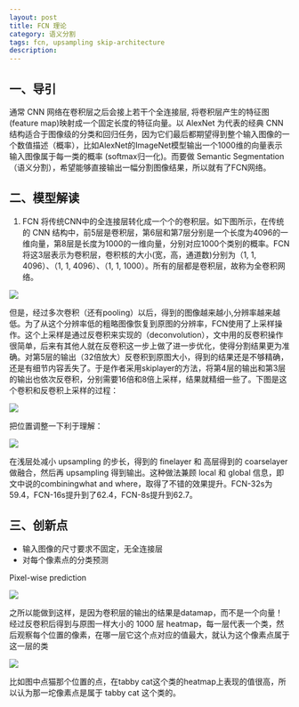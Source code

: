 ```yaml
---
layout: post
title: FCN 理论
category: 语义分割
tags: fcn, upsampling skip-architecture
description:
---
```


## 一、导引

通常 CNN 网络在卷积层之后会接上若干个全连接层, 将卷积层产生的特征图(feature map)映射成一个固定长度的特征向量。以 AlexNet 为代表的经典 CNN 结构适合于图像级的分类和回归任务，因为它们最后都期望得到整个输入图像的一个数值描述（概率），比如AlexNet的ImageNet模型输出一个1000维的向量表示输入图像属于每一类的概率 (softmax归一化)。而要做 Semantic Segmentation（语义分割），希望能够直接输出一幅分割图像结果，所以就有了FCN网络。

## 二、模型解读

1. FCN 将传统CNN中的全连接层转化成一个个的卷积层。如下图所示，在传统的 CNN 结构中，前5层是卷积层，第6层和第7层分别是一个长度为4096的一维向量，第8层是长度为1000的一维向量，分别对应1000个类别的概率。FCN将这3层表示为卷积层，卷积核的大小(宽，高，通道数)分别为（1, 1, 4096）、（1, 1, 4096）、（1, 1, 1000）。所有的层都是卷积层，故称为全卷积网络。

![](https://raw.githubusercontent.com/chiemon/chiemon.github.io/master/img/FCN/5.png)

但是，经过多次卷积（还有pooling）以后，得到的图像越来越小,分辨率越来越低。为了从这个分辨率低的粗略图像恢复到原图的分辨率，FCN使用了上采样操作。这个上采样是通过反卷积来实现的（deconvolution），文中用的反卷积操作很简单，后来有其他人就在反卷积这一步上做了进一步优化，使得分割结果更为准确。对第5层的输出（32倍放大）反卷积到原图大小，得到的结果还是不够精确，还是有细节内容丢失了。于是作者采用skiplayer的方法，将第4层的输出和第3层的输出也依次反卷积，分别需要16倍和8倍上采样，结果就精细一些了。下图是这个卷积和反卷积上采样的过程：

![](https://raw.githubusercontent.com/chiemon/chiemon.github.io/master/img/FCN/1.png)


把位置调整一下利于理解：

![](https://raw.githubusercontent.com/chiemon/chiemon.github.io/master/img/FCN/2.png")

在浅层处减小 upsampling 的步长，得到的 finelayer 和 高层得到的 coarselayer 做融合，然后再 upsampling 得到输出。这种做法兼顾 local 和 global 信息，即文中说的combiningwhat and where，取得了不错的效果提升。FCN-32s为59.4，FCN-16s提升到了62.4，FCN-8s提升到62.7。

## 三、创新点

- 输入图像的尺寸要求不固定，无全连接层
- 对每个像素点的分类预测

Pixel-wise prediction

![](https://raw.githubusercontent.com/chiemon/chiemon.github.io/master/img/FCN/3.png)

之所以能做到这样，是因为卷积层的输出的结果是datamap，而不是一个向量！经过反卷积后得到与原图一样大小的 1000 层 heatmap，每一层代表一个类，然后观察每个位置的像素，在哪一层它这个点对应的值最大，就认为这个像素点属于这一层的类

![](https://raw.githubusercontent.com/chiemon/chiemon.github.io/master/img/FCN/4.png)

比如图中点猫那个位置的点，在tabby cat这个类的heatmap上表现的值很高，所以认为那一坨像素点是属于 tabby cat 这个类的。